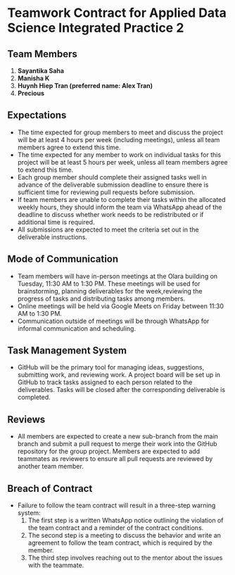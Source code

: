 # Teamwork Contract for Applied Data Science Integrated Practice 2

## Team Members
1. **Sayantika Saha**
2. **Manisha K**
3. **Huynh Hiep Tran (preferred name: Alex Tran)**
4. **Precious**

## Expectations
- The time expected for group members to meet and discuss the project will be at least 4 hours per week (including meetings), unless all team members agree to extend this time.
- The time expected for any member to work on individual tasks for this project will be at least 5 hours per week, unless all team members agree to extend this time.
- Each group member should complete their assigned tasks well in advance of the deliverable submission deadline to ensure there is sufficient time for reviewing pull requests before submission.
- If team members are unable to complete their tasks within the allocated weekly hours, they should inform the team via WhatsApp ahead of the deadline to discuss whether work needs to be redistributed or if additional time is required.
- All submissions are expected to meet the criteria set out in the deliverable instructions.

## Mode of Communication
- Team members will have in-person meetings at the Olara building on Tuesday, 11:30 AM to 1:30 PM. These meetings will be used for brainstorming, planning deliverables for the week,reviewing the progress of tasks and distributing tasks among members.
- Online meetings will be held via Google Meets on Friday between 11:30 AM to 1:30 PM.
- Communication outside of meetings will be through WhatsApp for informal communication and scheduling.

## Task Management System
- GitHub will be the primary tool for managing ideas, suggestions, submitting work, and reviewing work. A project board will be set up in GitHub to track tasks assigned to each person related to the deliverables. Tasks will be closed after the corresponding deliverable is completed.

## Reviews
- All members are expected to create a new sub-branch from the main branch and submit a pull request to merge their work into the GitHub repository for the group project. Members are expected to add teammates as reviewers to ensure all pull requests are reviewed by another team member.

## Breach of Contract
- Failure to follow the team contract will result in a three-step warning system:
  1. The first step is a written WhatsApp notice outlining the violation of the team contract and a reminder of the contract conditions.
  2. The second step is a meeting to discuss the behavior and write an agreement to follow the team contract, which is required by the member.
  3. The third step involves reaching out to the mentor about the issues with the teammate.


